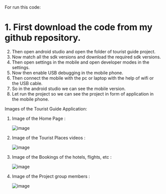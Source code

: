 For run this code:

# 1. First download the code from my github repository.
2. Then open android studio and open the folder of tourist guide project.
3. Now match all the sdk versions and download the required sdk versions.
4. Then open settings in the mobile and open developer modes in the settings.
5. Now then enable USB debugging in the mobile phone.
6. Then connect the mobile with the pc or laptop with the help of wifi or the USB cable.
7. So in the android studio we can see the mobile version.
8. Let run the project so we can see the project in form of application in the mobile phone.


Images of the Tourist Guide Application:

1. Image of the Home Page :
    
    ![image](https://github.com/mahirpatel7/Tourist-Guide-Application/assets/162891711/60cf1176-a5bc-4781-88b6-2ad47ef1b2e1)

2. Image of the Tourist Places videos :
   
    ![image](https://github.com/mahirpatel7/Tourist-Guide-Application/assets/162891711/1e6eaa82-d677-4b22-98a6-05cd249270e5)

3. Image of the Bookings of the hotels, flights, etc :
   
    ![image](https://github.com/mahirpatel7/Tourist-Guide-Application/assets/162891711/dcb721ce-ae61-4b13-9252-30d9ee091623)

4. Image of the Project group members :
   
   ![image](https://github.com/mahirpatel7/Tourist-Guide-Application/assets/162891711/9a9f6f27-a058-4257-b43a-ff885e233035)



